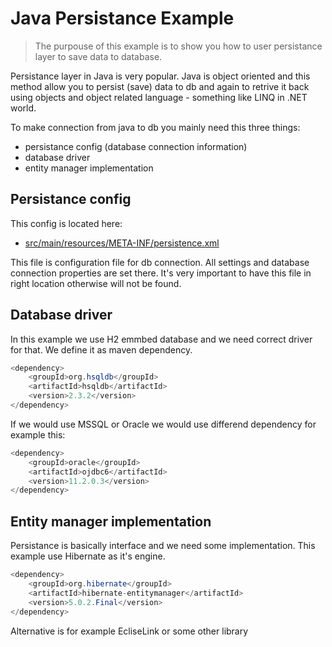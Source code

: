 # Java Persistance Example

> The purpouse of this example is to show you how to user persistance layer to save data to database.

Persistance layer in Java is very popular. Java is object oriented and this method allow you to persist (save) data to db and again to retrive it back using objects and object related language - something like LINQ in .NET world. 

To make connection from java to db you mainly need this three things:

* persistance config (database connection information)
* database driver
* entity manager implementation

## Persistance config

This config is located here: 

* [src/main/resources/META-INF/persistence.xml](https://github.com/Pooky/java-enterprise-examples/blob/master/persistance-example/src/main/resources/META-INF/persistence.xml)

This file is configuration file for db connection. All settings and database connection properties are set there. It's very important to have this file in right location otherwise will not be found.

## Database driver

In this example we use H2 emmbed database and we need correct driver for that. We define it as maven dependency.
```java
<dependency>
	<groupId>org.hsqldb</groupId>
	<artifactId>hsqldb</artifactId>
	<version>2.3.2</version>
</dependency>
```
If we would use MSSQL or Oracle we would use differend dependency for example this:
```java
<dependency>
    <groupId>oracle</groupId>
    <artifactId>ojdbc6</artifactId>
    <version>11.2.0.3</version>
</dependency>
```
## Entity manager implementation
Persistance is basically interface and we need some implementation. This example use Hibernate as it's engine.
```java
<dependency>
	<groupId>org.hibernate</groupId>
	<artifactId>hibernate-entitymanager</artifactId>
	<version>5.0.2.Final</version>
</dependency>
```
Alternative is for example EcliseLink or some other library

